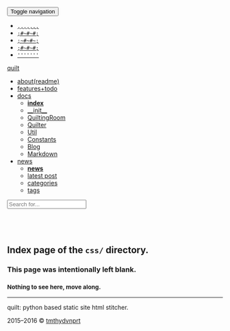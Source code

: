 <!DOCTYPE html>
<html lang="en">
<!--quilted head patch-->
<head>
<meta charset="utf-8"/>
<meta content="ie=edge" http-equiv="X-UA-Compatible"/>
<meta content="width=device-width, initial-scale=1" name="viewport"/>
<!--
~~~~~~~~~~~~~~~~~~~~~~~~~~~~~~~~~~~~~~~~~~~~~~~~~~~~~~~~~~~~~~~~
Page stitched together with quilt:
quilt          : v0.1.1, make-blog-index-a-patch, 2cd6e047dbaf75ce6c370c13e4cd3b14620f2ff6
url            : tmthydvnprt.github.io/quilt/css/index.html
quilted on     : 2016-03-05 16:17:45
source branch  : make-blog-index-a-patch
source hash    : 2cd6e047dbaf75ce6c370c13e4cd3b14620f2ff6
stitching took : 0.013 s
quilt pagevars :
                author : tmthydvnprt
            categories : []
              copydate : 2015&ndash;2016
           copyrighter : tmthydvnprt
                  date : 2016-03-05 16:17:45
           description : blank index page of css directory
             directory : css
          disable_last : disabled
          disable_next : disabled
                domain : tmthydvnprt.github.io/quilt
                 email : tim@tmthydvnprt.com
              keywords : i,n,d,e,x
             last_post : 
            last_title : 
        latestpostlink : latex_support
          markdownlink : /Users/timothydavenport/GitHub/quilt/tests/output/css/index.html
                  name : quilt
             next_post : 
            next_title : 
             page_path : 
          relativepath : ../
                  tags : []
                 title : css directory index
                   url : tmthydvnprt.github.io/quilt/css/index.html
~~~~~~~~~~~~~~~~~~~~~~~~~~~~~~~~~~~~~~~~~~~~~~~~~~~~~~~~~~~~~~~~
-->
<title>css directory index</title>
<meta content="tmthydvnprt" name="author"/>
<meta content="blank index page of css directory" name="description"/>
<meta content="i,n,d,e,x" name="keywords"/>
<link href="../imgs/favicon.ico" rel="favicon"/>
<link href="../img/icon_60x60.png" rel="apple-touch-icon"/>
<link href="../img/icon_76x76.png" rel="apple-touch-icon" sizes="76x76"/>
<link href="../img/icon_120x120.png" rel="apple-touch-icon" sizes="120x120"/>
<link href="../img/icon_152x152.png" rel="apple-touch-icon" sizes="152x152"/>
<link href="../css/bootstrap_colorful_quilt.css" rel="stylesheet" type="text/css"/></head>
<body>
<!--quilted nav patch-->
<nav class="navbar navbar-default navbar-fixed-top" id="nav">
<div class="container">
<div class="navbar-header">
<button aria-controls="navbar" aria-expanded="false" class="navbar-toggle collapsed" data-target="#navbar" data-toggle="collapse" type="button">
<span class="sr-only">Toggle navigation</span>
<span class="icon-bar"></span>
<span class="icon-bar"></span>
<span class="icon-bar"></span>
</button>
<a alt="home" href="../index.html" title="quilt">
<ul class="logo list-unstyled">
<li><code>,,,,,,,</code></li>
<li><code>;#~#~#;</code></li>
<li><code>;~#~#~;</code></li>
<li><code>;#~#~#;</code></li>
<li><code>'''''''</code></li>
</ul>
</a>
<a alt="home" class="navbar-brand" href="../index.html" title="quilt">quilt</a>
</div>
<div class="navbar-collapse collapse" id="navbar">
<ul class="nav navbar-nav navbar-left">
<li><a alt="about(readme)" href="../readme.html" title="about(readme)">about(readme)</a></li>
<li><a alt="features+todo" href="../features_todo.html" title="features+todo">features+todo</a></li>
<li class="dropdown">
<a alt="docs" class="dropdown-toggle" data-toggle="dropdown" href="../docs/index.html" title="docs">docs<span class="caret"></span></a>
<ul class="dropdown-menu" role="menu">
<li><a alt="index" href="../docs/index.html" title="index"><strong>index</strong></a></li>
<li><a alt="__init__" href="../docs/__init__.html" title="__init__">__init__</a></li>
<li><a alt="QuiltingRoom" href="../docs/QuiltingRoom.html" title="QuiltingRoom">QuiltingRoom</a></li>
<li><a alt="Quilter" href="../docs/Quilter.html" title="Quilter">Quilter</a></li>
<li><a alt="Util" href="../docs/Util.html" title="Util">Util</a></li>
<li><a alt="Constants" href="../docs/Constants.html" title="Constants">Constants</a></li>
<li><a alt="Blog" href="../docs/Blog.html" title="Blog">Blog</a></li>
<li><a alt="Markdown" href="../docs/Markdown.html" title="Markdown">Markdown</a></li>
</ul>
</li>
<li class="dropdown">
<a alt="news" class="dropdown-toggle" data-toggle="dropdown" href="../news/index.html" title="news">news<span class="caret"></span></a>
<ul class="dropdown-menu" role="menu">
<li><a alt="news" href="../news/index.html" title="news"><strong>news</strong></a></li>
<li><a alt="latest post" href="../news/latex_support.html" title="latest post">latest post</a></li>
<li><a alt="categories" href="../news/categories/index.html" title="categories">categories</a></li>
<li><a alt="tags" href="../news/tags/index.html" title="tags">tags</a></li>
</ul>
</li>
</ul>
</div>
<div class="nav-search">
<form class="search navbar-form">
<input class="form-control typeahead" placeholder="Search for..." type="text"/>
</form>
</div>
</div>
</nav>
<!--quilted page patch-->
<div class="container text-center" id="page">
<h2><br/></h2>
<h2>Index page of the <code>css/</code> directory.</h2>
<h3>This page was intentionally left blank.</h3>
<h3><small>Nothing to see here, move along.</small></h3>
</div>
<!--quilted footer patch-->
<footer id="footer">
<div class="container">
<hr/>
<div class="clearfix">
<p class="pull-left">quilt: python based static site html stitcher.</p>
<p class="pull-right">2015&ndash;2016 &copy; <a alt="tmthydvnprt" href="#" title="tmthydvnprt">tmthydvnprt</a></p>
</div>
</div>
</footer>
<!--quilted scripts patch-->
<script id="scripts" rel="javascript" type="text/javascript">
pagevars = { "author":"tmthydvnprt", "categories":"[]", "copydate":"2015&ndash;2016", "copyrighter":"tmthydvnprt", "date":"2016-03-05 16:17:45", "description":"blank index page of css directory", "directory":"css", "disable_last":"disabled", "disable_next":"disabled", "domain":"tmthydvnprt.github.io/quilt", "email":"tim@tmthydvnprt.com", "keywords":"i,n,d,e,x", "last_post":"", "last_title":"", "latestpostlink":"latex_support", "markdownlink":"/Users/timothydavenport/GitHub/quilt/tests/output/css/index.html", "name":"quilt", "next_post":"", "next_title":"", "page_path":"", "relativepath":"../", "tags":"[]", "title":"css directory index", "url":"tmthydvnprt.github.io/quilt/css/index.html" };
</script>
<script rel="javascript" src="../js/jquery-1.11.2.min_bootstrap.min_typeahead.bundle.min_quilt.js" type="text/javascript"></script>
<script rel="javascript" type="text/x-mathjax-config">MathJax.Hub.Config({ showMathMenu:false, imageFont:null, MathEvents:{ hover:256 }, jax:["input/TeX","output/HTML-CSS", "output/CommonHTML"], extensions:["tex2jax.js", "CHTML-preview.js"], TeX:{ extensions:["AMSmath.js", "AMSsymbols.js", "noErrors.js", "noUndefined.js", "cancel.js"], autoNumber:"AMS" } });</script>
<script rel="javascript" src="https://cdn.mathjax.org/mathjax/latest/MathJax.js?config=TeX-AMS_HTML-full" type="text/javascript"></script>
<script rel="javascript" src="../js/mathjax/MathJax.js?config=TeX-AMS_HTML-full" type="text/javascript"></script>
</body>
</html>

